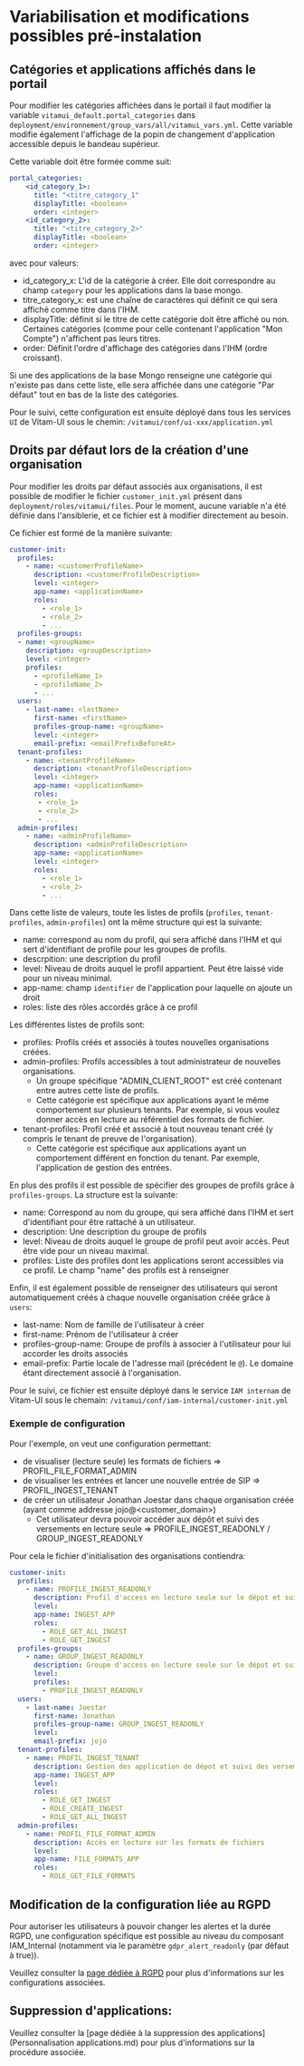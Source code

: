 # Variabilisation et modifications possibles pré-instalation

## Catégories et applications affichés dans le portail

Pour modifier les catégories affichées dans le portail il faut modifier la variable `vitamui_default.portal_categories` dans `deployment/environnement/group_vars/all/vitamui_vars.yml`.
Cette variable modifie également l'affichage de la popin de changement d'application accessible depuis le bandeau supérieur.

Cette variable doit être formée comme suit:
```yaml
portal_categories:
    <id_category_1>:
      title: "<titre_category_1"
      displayTitle: <boolean>
      order: <integer>
    <id_category_2>:
      title: "<titre_category_2>"
      displayTitle: <boolean>
      order: <integer>
```
avec pour valeurs:
* id_category_x: L'id de la catégorie à créer. Elle doit correspondre au champ `category` pour les applications dans la base mongo.
* titre_category_x: est une chaîne de caractères qui définit ce qui sera affiché comme titre dans l'IHM.
* displayTitle: définit si le titre de cette catégorie doit être affiché ou non. Certaines catégories (comme pour celle contenant l'application "Mon Compte") n'affichent pas leurs titres.
* order: Définit l'ordre d'affichage des catégories dans l'IHM (ordre croissant).

Si une des applications de la base Mongo renseigne une catégorie qui n'existe pas dans cette liste, elle sera affichée dans une catégorie "Par défaut" tout en bas de la liste des catégories.

Pour le suivi, cette configuration est ensuite déployé dans tous les services `UI` de Vitam-UI sous le chemin: `/vitamui/conf/ui-xxx/application.yml`

## Droits par défaut lors de la création d'une organisation

Pour modifier les droits par défaut associés aux organisations, il est possible de modifier le fichier `customer_init.yml` présent dans `deployment/roles/vitamui/files`.
Pour le moment, aucune variable n'a été définie dans l'ansiblerie, et ce fichier est à modifier directement au besoin.

Ce fichier est formé de la manière suivante:
```yaml
customer-init:
  profiles:
    - name: <customerProfileName>
      description: <customerProfileDescription>
      level: <integer>
      app-name: <applicationName>
      roles:
        - <role_1>
        - <role_2>
        - ...
  profiles-groups:
  - name: <groupName>
    description: <groupDescription>
    level: <integer>
    profiles:
      - <profileName_1>
      - <profileName_2>
      - ...
  users:
    - last-name: <lastName>
      first-name: <firstName>
      profiles-group-name: <groupName>
      level: <integer>
      email-prefix: <emailPrefixBeforeAt>
  tenant-profiles:
    - name: <tenantProfileName>
      description: <tenantProfileDescription>
      level: <integer>
      app-name: <applicationName>
      roles:
       - <role_1>
       - <role_2>
       - ...
  admin-profiles:
    - name: <adminProfileName>
      description: <adminProfileDescription>
      app-name: <applicationName>
      level: <integer>
      roles:
        - <role_1>
        - <role_2>
        - ...
```

Dans cette liste de valeurs, toute les listes de profils (`profiles`, `tenant-profiles`, `admin-profiles`) ont la même structure qui est la suivante:
* name: correspond au nom du profil, qui sera affiché dans l'IHM et qui sert d'identifiant de profile pour les groupes de profils.
* descrpition: une description du profil
* level: Niveau de droits auquel le profil appartient. Peut être laissé vide pour un niveau minimal.
* app-name: champ `identifier` de l'application pour laquelle on ajoute un droit
* roles: liste des rôles accordés grâce à ce profil

Les différentes listes de profils sont:
* profiles: Profils créés et associés à toutes nouvelles organisations créées.
* admin-profiles: Profils accessibles à tout administrateur de nouvelles organisations. 
    * Un groupe spécifique "ADMIN_CLIENT_ROOT" est créé contenant entre autres cette liste de profils.
    * Cette catégorie est spécifique aux applications ayant le même comportement sur plusieurs tenants. Par exemple, si vous voulez donner accès en lecture au référentiel des formats de fichier.
* tenant-profiles: Profil créé et associé à tout nouveau tenant créé (y compris le tenant de preuve de l'organisation).
    * Cette catégorie est spécifique aux applications ayant un comportement différent en fonction du tenant. Par exemple, l'application de gestion des entrées.

En plus des profils il est possible de spécifier des groupes de profils grâce à `profiles-groups`. La structure est la suivante:
* name: Correspond au nom du groupe, qui sera affiché dans l'IHM et sert d'identifiant pour être rattaché à un utilisateur.
* description: Une description du groupe de profils
* level: Niveau de droits auquel le groupe de profil peut avoir accès. Peut être vide pour un niveau maximal.
* profiles: Liste des profiles dont les applications seront accessibles via ce profil. Le champ "name" des profils est à renseigner

Enfin, il est également possible de renseigner des utilisateurs qui seront automatiquement créés à chaque nouvelle organisation créée grâce à `users`:
* last-name: Nom de famille de l'utilisateur à créer
* first-name: Prénom de l'utilisateur à créer
* profiles-group-name: Groupe de profils à associer à l'utilisateur pour lui accorder les droits associés
* email-prefix: Partie locale de l'adresse mail (précédent le `@`). Le domaine étant directement associé à l'organisation.

Pour le suivi, ce fichier est ensuite déployé dans le service `IAM internam` de Vitam-UI sous le chemain: `/vitamui/conf/iam-internal/customer-init.yml`

### Exemple de configuration

Pour l'exemple, on veut une configuration permettant:
* de visualiser (lecture seule) les formats de fichiers => PROFIL_FILE_FORMAT_ADMIN
* de visualiser les entrées et lancer une nouvelle entrée de SIP => PROFIL_INGEST_TENANT
* de créer un utilisateur Jonathan Joestar dans chaque organisation créée (ayant comme addresse jojo@<customer_domain>)
    * Cet utilisateur devra pouvoir accéder aux dépôt et suivi des versements en lecture seule => PROFILE_INGEST_READONLY / GROUP_INGEST_READONLY

Pour cela le fichier d'initialisation des organisations contiendra:
```yaml
customer-init:
  profiles:
    - name: PROFILE_INGEST_READONLY
      description: Profil d'access en lecture seule sur le dépot et suivi des versements
      level:
      app-name: INGEST_APP
      roles:
        - ROLE_GET_ALL_INGEST
        - ROLE_GET_INGEST
  profiles-groups:
    - name: GROUP_INGEST_READONLY
      description: Groupe d'access en lecture seule sur le dépot et suivi des versements
      level:
      profiles:
        - PROFILE_INGEST_READONLY
  users:
    - last-name: Joestar
      first-name: Jonathan
      profiles-group-name: GROUP_INGEST_READONLY
      level:
      email-prefix: jojo
  tenant-profiles:
    - name: PROFIL_INGEST_TENANT
      description: Gestion des application de dépot et suivi des versements
      app-name: INGEST_APP
      level:
      roles:
        - ROLE_GET_INGEST
        - ROLE_CREATE_INGEST
        - ROLE_GET_ALL_INGEST
  admin-profiles:
    - name: PROFIL_FILE_FORMAT_ADMIN
      description: Accès en lecture sur les formats de fichiers
      level:
      app-name: FILE_FORMATS_APP
      roles:
        - ROLE_GET_FILE_FORMATS

```

## Modification de la configuration liée au RGPD

Pour autoriser les utilisateurs à pouvoir changer les alertes et la durée RGPD, une configuration spécifique est possible au niveau du composant IAM_Internal (notamment via le paramètre `gdpr_alert_readonly` (par défaut à true)).

Veuillez consulter la [page dédiée à RGPD](RGPD.md) pour plus d'informations sur les configurations associées.

## Suppression d'applications:
Veuillez consulter la [page dédiée à la suppression des applications](Personnalisation applications.md) pour plus d'informations sur la procédure associée.
